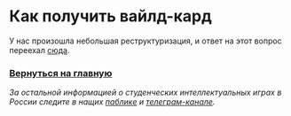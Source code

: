 # Как получить вайлд-кард

У нас произошла небольшая реструктуризация, и ответ на этот вопрос переехал [сюда](https://vk.com/@chgk_student-for-newcomers).

### [Вернуться на главную](https://vk.com/@chgk_student-studchr-faq)

*За остальной информацией о студенческих интеллектуальных играх в России следите в нащих [паблике](https://vk.com/chgk_student) и [телеграм-канале](https://t.me/chgk_student_ru).*
